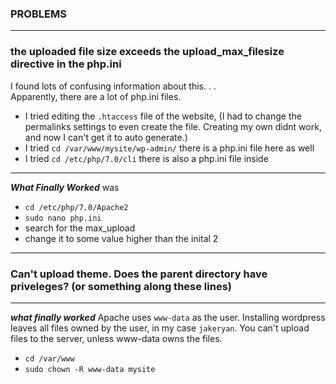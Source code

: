 ### PROBLEMS
*****

### the uploaded file size exceeds the upload_max_filesize directive in the php.ini

I found lots of confusing information about this. . .<br>
Apparently, there are a lot of php.ini files.  
* I tried editing the `.htaccess` file of the website, (I had to change the permalinks settings to even create the file.  Creating my own didnt work, and now I can't get it to auto generate.)  
* I tried `cd /var/www/mysite/wp-admin/` there is a php.ini file here as well
* I tried `cd /etc/php/7.0/cli` there is also a php.ini file inside

*****

***What Finally Worked*** was 
* `cd /etc/php/7.0/Apache2` 
* `sudo nano php.ini`
* search for the max_upload
* change it to some value higher than the inital 2
*****

### Can't upload theme.  Does the parent directory have priveleges? (or something along these lines)
*****
***what finally worked***
Apache uses `www-data` as the user.  Installing wordpress leaves all files owned by the user, in my case `jakeryan`.  You can't upload files to the server, unless www-data owns the files.  
* `cd /var/www`
* `sudo chown -R www-data mysite`
